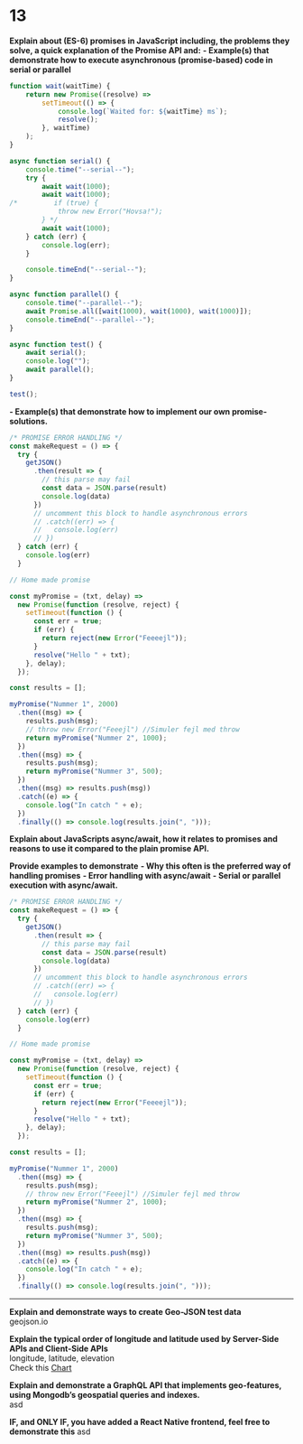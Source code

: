 # 13

**Explain about (ES-6) promises in JavaScript including, the problems they solve, a quick explanation of the Promise API and:**
**- Example(s) that demonstrate how to execute asynchronous (promise-based) code in serial or parallel**

```javascript
function wait(waitTime) {
    return new Promise((resolve) =>
        setTimeout(() => {
            console.log(`Waited for: ${waitTime} ms`);
            resolve();
        }, waitTime)
    );
}

async function serial() {
    console.time("--serial--");
    try {
        await wait(1000);
        await wait(1000);
/*         if (true) {
            throw new Error("Hovsa!");
        } */
        await wait(1000);
    } catch (err) {
        console.log(err);
    }

    console.timeEnd("--serial--");
}

async function parallel() {
    console.time("--parallel--");
    await Promise.all([wait(1000), wait(1000), wait(1000)]);
    console.timeEnd("--parallel--");
}

async function test() {
    await serial();
    console.log("");
    await parallel();
}

test();
```

**- Example(s) that demonstrate how to implement our own promise-solutions.**


```javascript
/* PROMISE ERROR HANDLING */
const makeRequest = () => {
  try {
    getJSON()
      .then(result => {
        // this parse may fail
        const data = JSON.parse(result)
        console.log(data)
      })
      // uncomment this block to handle asynchronous errors
      // .catch((err) => {
      //   console.log(err)
      // })
  } catch (err) {
    console.log(err)
  }
```

```javascript
// Home made promise

const myPromise = (txt, delay) =>
  new Promise(function (resolve, reject) {
    setTimeout(function () {
      const err = true;
      if (err) {
        return reject(new Error("Feeeejl"));
      }
      resolve("Hello " + txt);
    }, delay);
  });

const results = [];

myPromise("Nummer 1", 2000)
  .then((msg) => {
    results.push(msg);
    // throw new Error("Feeejl") //Simuler fejl med throw
    return myPromise("Nummer 2", 1000);
  })
  .then((msg) => {
    results.push(msg);
    return myPromise("Nummer 3", 500);
  })
  .then((msg) => results.push(msg))
  .catch((e) => {
    console.log("In catch " + e);
  })
  .finally(() => console.log(results.join(", ")));
```

**Explain about JavaScripts async/await, how it relates to promises and reasons to use it compared to the plain promise API.**

**Provide examples to demonstrate**
**- Why this often is the preferred way of handling promises**
**- Error handling with async/await**
**- Serial or parallel execution with async/await.**


```javascript
/* PROMISE ERROR HANDLING */
const makeRequest = () => {
  try {
    getJSON()
      .then(result => {
        // this parse may fail
        const data = JSON.parse(result)
        console.log(data)
      })
      // uncomment this block to handle asynchronous errors
      // .catch((err) => {
      //   console.log(err)
      // })
  } catch (err) {
    console.log(err)
  }
```

```javascript
// Home made promise

const myPromise = (txt, delay) =>
  new Promise(function (resolve, reject) {
    setTimeout(function () {
      const err = true;
      if (err) {
        return reject(new Error("Feeeejl"));
      }
      resolve("Hello " + txt);
    }, delay);
  });

const results = [];

myPromise("Nummer 1", 2000)
  .then((msg) => {
    results.push(msg);
    // throw new Error("Feeejl") //Simuler fejl med throw
    return myPromise("Nummer 2", 1000);
  })
  .then((msg) => {
    results.push(msg);
    return myPromise("Nummer 3", 500);
  })
  .then((msg) => results.push(msg))
  .catch((e) => {
    console.log("In catch " + e);
  })
  .finally(() => console.log(results.join(", ")));
```

---

**Explain and demonstrate ways to create Geo-JSON test data**  
geojson.io

**Explain the typical order of longitude and latitude used by Server-Side APIs and Client-Side APIs**  
longitude, latitude, elevation  
Check this [Chart](https://macwright.com/lonlat/)

**Explain and demonstrate a GraphQL API that implements geo-features, using Mongodb’s geospatial queries and indexes.**  
asd

**IF, and ONLY IF, you have added a React Native frontend, feel free to demonstrate this**
asd
